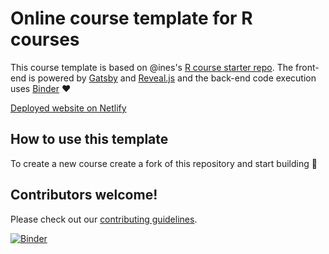 # Online course template for R courses

This course template is based on @ines's [R course starter repo](https://github.com/ines/course-starter-r). The front-end is powered by
[Gatsby](http://gatsbyjs.org/) and [Reveal.js](https://revealjs.com) and the
back-end code execution uses [Binder](https://mybinder.org) :heart:

[Deployed website on Netlify](https://trusting-edison-3e928f.netlify.app)


## How to use this template

To create a new course create a fork of this repository and start building :tada:



## Contributors welcome!

Please check out our [contributing guidelines](CONTRIBUTING.md).

[![Binder](https://mybinder.org/badge_logo.svg)](https://mybinder.org/v2/gh/teaching-data-science/course-template/binder)